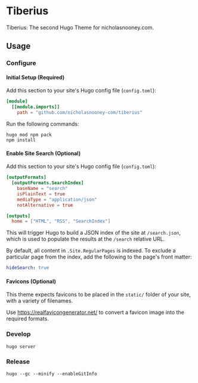 # Tiberius

Tiberius: The second Hugo Theme for nicholasnooney.com.

## Usage

### Configure

#### Initial Setup (Required)

Add this section to your site's Hugo config file (`config.toml`):

```toml
[module]
  [[module.imports]]
    path = "github.com/nicholasnooney-com/tiberius"
```

Run the following commands:

```shell
hugo mod npm pack
npm install
```

#### Enable Site Search (Optional)

Add this section to your site's Hugo config file (`config.toml`):

```toml
[outputFormats]
  [outputFormats.SearchIndex]
    baseName = "search"
    isPlainText = true
    mediaType = "application/json"
    notAlternative = true

[outputs]
  home = ["HTML", "RSS", "SearchIndex"]
```

This will trigger Hugo to build a JSON index of the site at `/search.json`,
which is used to populate the results at the `/search` relative URL.

By default, all content in `.Site.RegularPages` is indexed. To exclude a
particular page from the index, add the following to the page's front matter:

```yaml
hideSearch: true
```

#### Favicons (Optional)

This theme expects favicons to be placed in the `static/` folder of your site,
with a variety of filenames.

Use <https://realfavicongenerator.net/> to convert a favicon image into the
required formats.

### Develop

```shell
hugo server
```

### Release

```shell
hugo --gc --minify --enableGitInfo
```
